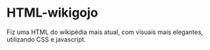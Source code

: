 # HTML-wikigojo
Fiz uma HTML do wikipédia mais atual, com visuais mais elegantes, utilizando CSS e javascript.
